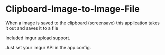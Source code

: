 # Clipboard-Image-to-Image-File
When a image is saved to the clipboard (screensave) this application takes it out and saves it to a file

Included imgur upload support. 

Just set your imgur API in the app.config. 
